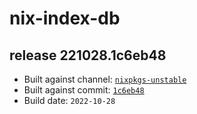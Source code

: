 # nix-index-db
## release 221028.1c6eb48
- Built against channel: [`nixpkgs-unstable`](https://github.com/nixos/nixpkgs/tree/nixpkgs-unstable)
- Built against commit: [`1c6eb48`](https://github.com/NixOS/nixpkgs/commit/1c6eb4876f71e8903ae9f73e6adf45fdbebc0292)
- Build date: `2022-10-28`
